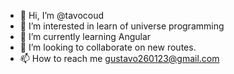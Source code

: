- 👋 Hi, I’m @tavocoud
- 👀 I’m interested in learn of universe programming
- 🌱 I’m currently learning Angular
- 💞️ I’m looking to collaborate on new routes.
- 📫 How to reach me gustavo260123@gmail.com

<!---
tavocoud/tavocoud is a ✨ special ✨ repository because its `README.md` (this file) appears on your GitHub profile.
You can click the Preview link to take a look at your changes.
--->

